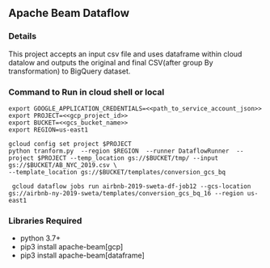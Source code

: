 ## Apache Beam Dataflow

### Details
This project accepts an input csv file and uses dataframe within cloud datalow and outputs the original and final CSV(after group By transformation) to BigQuery dataset.


### Command to Run in cloud shell or local

```
export GOOGLE_APPLICATION_CREDENTIALS=<<path_to_service_account_json>>
export PROJECT=<<gcp_project_id>>
export BUCKET=<<gcs_bucket_name>>
export REGION=us-east1

gcloud config set project $PROJECT
python tranform.py  --region $REGION  --runner DataflowRunner  --project $PROJECT --temp_location gs://$BUCKET/tmp/ --input gs://$BUCKET/AB_NYC_2019.csv \
--template_location gs://$BUCKET/templates/conversion_gcs_bq

 gcloud dataflow jobs run airbnb-2019-sweta-df-job12 --gcs-location gs://airbnb-ny-2019-sweta/templates/conversion_gcs_bq_16 --region us-east1
 ```

 ### Libraries Required
 * python 3.7+
 * pip3 install apache-beam[gcp]
 * pip3 install apache-beam[dataframe]